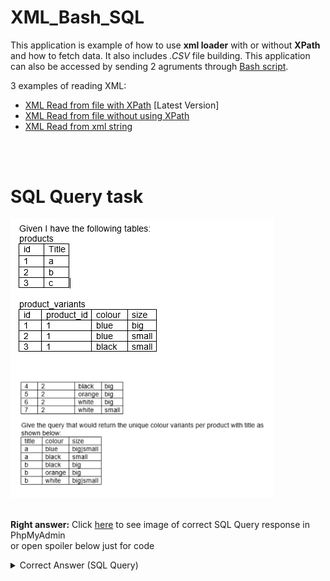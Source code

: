 # XML_Bash_SQL
This application is example of how to use **xml loader** with or without **XPath** and how to fetch data. It also includes *.CSV* file building.
This application can also be accessed by sending 2 agruments through [Bash script](script.sh).

3 examples of reading XML:
- [XML Read from file with XPath](index.php) [Latest Version]
- [XML Read from file without using XPath](indexc.php)
- [XML Read from xml string](indexstring.php)

<br/><br/>
# SQL Query task
<img src="task.png" alt="Task"/>
<br/><br/>

**Right answer:**
Click [here](phpmyadmin-persons.png) to see image of correct SQL Query response in PhpMyAdmin<br/> or open spoiler below just for code

<details>
  <summary>Correct Answer (SQL Query)</summary>
  
```SELECT products.Title, product_variants.colour, GROUP_CONCAT(product_variants.size SEPARATOR '|') as size FROM product_variants INNER JOIN products ON products.id = product_variants.product_id GROUP BY colour, title ORDER BY title, size ASC```

</details>
